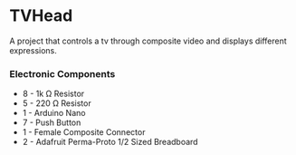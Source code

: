 # TVHead

A project that controls a tv through composite video and displays different expressions.

### Electronic Components
 - 8 - 1k Ω Resistor
 - 5 - 220 Ω Resistor
 - 1 - Arduino Nano
 - 7 - Push Button
 - 1 - Female Composite Connector
 - 2 - Adafruit Perma-Proto 1/2 Sized Breadboard
